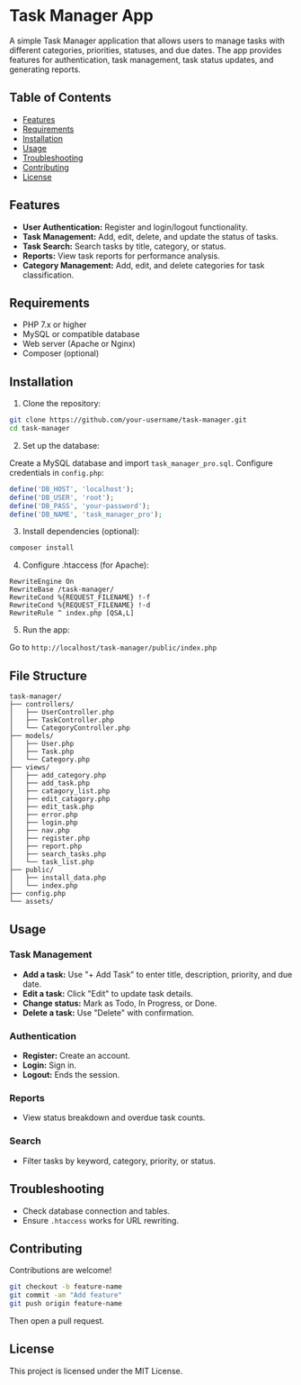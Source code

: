 # Task Manager App

A simple Task Manager application that allows users to manage tasks with different categories, priorities, statuses, and due dates. The app provides features for authentication, task management, task status updates, and generating reports.

## Table of Contents

- [Features](#features)
- [Requirements](#requirements)
- [Installation](#installation)
- [Usage](#usage)
- [Troubleshooting](#troubleshooting)
- [Contributing](#contributing)
- [License](#license)

## Features

- **User Authentication:** Register and login/logout functionality.
- **Task Management:** Add, edit, delete, and update the status of tasks.
- **Task Search:** Search tasks by title, category, or status.
- **Reports:** View task reports for performance analysis.
- **Category Management:** Add, edit, and delete categories for task classification.

## Requirements

- PHP 7.x or higher
- MySQL or compatible database
- Web server (Apache or Nginx)
- Composer (optional)

## Installation

1. Clone the repository:

```bash
git clone https://github.com/your-username/task-manager.git
cd task-manager
```

2. Set up the database:

Create a MySQL database and import `task_manager_pro.sql`. Configure credentials in `config.php`:

```php
define('DB_HOST', 'localhost');
define('DB_USER', 'root');
define('DB_PASS', 'your-password');
define('DB_NAME', 'task_manager_pro');
```

3. Install dependencies (optional):

```bash
composer install
```

4. Configure .htaccess (for Apache):

```
RewriteEngine On
RewriteBase /task-manager/
RewriteCond %{REQUEST_FILENAME} !-f
RewriteCond %{REQUEST_FILENAME} !-d
RewriteRule ^ index.php [QSA,L]
```

5. Run the app:

Go to `http://localhost/task-manager/public/index.php`

## File Structure

```
task-manager/
├── controllers/
│   ├── UserController.php
│   ├── TaskController.php
│   └── CategoryController.php
├── models/
│   ├── User.php
│   ├── Task.php
│   └── Category.php
├── views/
│   ├── add_category.php
│   ├── add_task.php
│   ├── catagory_list.php
│   ├── edit_catagory.php
│   ├── edit_task.php
│   ├── error.php
│   ├── login.php
│   ├── nav.php
│   ├── register.php
│   ├── report.php
│   ├── search_tasks.php
│   └── task_list.php
├── public/
│   ├── install_data.php
│   └── index.php
├── config.php
└── assets/
```

## Usage

### Task Management

- **Add a task:** Use "+ Add Task" to enter title, description, priority, and due date.
- **Edit a task:** Click "Edit" to update task details.
- **Change status:** Mark as Todo, In Progress, or Done.
- **Delete a task:** Use "Delete" with confirmation.

### Authentication

- **Register:** Create an account.
- **Login:** Sign in.
- **Logout:** Ends the session.

### Reports

- View status breakdown and overdue task counts.

### Search

- Filter tasks by keyword, category, priority, or status.

## Troubleshooting

- Check database connection and tables.
- Ensure `.htaccess` works for URL rewriting.

## Contributing

Contributions are welcome!

```bash
git checkout -b feature-name
git commit -am "Add feature"
git push origin feature-name
```

Then open a pull request.

## License

This project is licensed under the MIT License.
